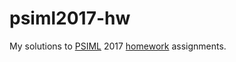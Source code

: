 # psiml2017-hw
My solutions to [PSIML](http://psiml.petnica.rs) 2017 [homework](http://psiml.petlja.org/Competitions/Competition/9) assignments.